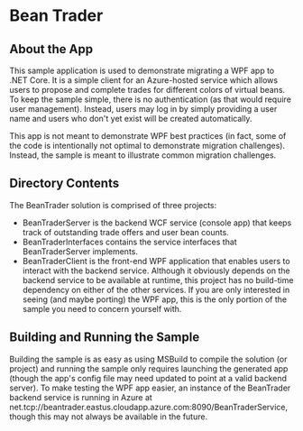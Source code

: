 # Bean Trader

## About the App

This sample application is used to demonstrate migrating a WPF app to .NET Core. It is a simple client for an Azure-hosted service which allows users to propose and complete trades for different colors of virtual beans. To keep the sample simple, there is no authentication (as that would require user management). Instead, users may log in by simply providing a user name and users who don't yet exist will be created automatically.

This app is not meant to demonstrate WPF best practices (in fact, some of the code is intentionally not optimal to demonstrate migration challenges). Instead, the sample is meant to illustrate common migration challenges.

## Directory Contents

The BeanTrader solution is comprised of three projects:

* BeanTraderServer is the backend WCF service (console app) that keeps track of outstanding trade offers and user bean counts.
* BeanTraderInterfaces contains the service interfaces that BeanTraderServer implements.
* BeanTraderClient is the front-end WPF application that enables users to interact with the backend service. Although it obviously depends on the backend service to be available at runtime, this project has no build-time dependency on either of the other services. If you are only interested in seeing (and maybe porting) the WPF app, this is the only portion of the sample you need to concern yourself with.

## Building and Running the Sample

Building the sample is as easy as using MSBuild to compile the solution (or project) and running the sample only requires launching the generated app (though the app's config file may need updated to point at a valid backend server). To make testing the WPF app easier, an instance of the BeanTrader backend service is running in Azure at net.tcp://beantrader.eastus.cloudapp.azure.com:8090/BeanTraderService, though this may not always be available in the future.
